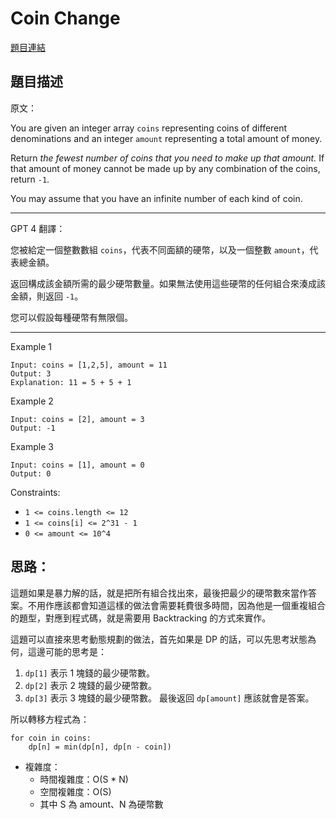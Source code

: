 # Coin Change

[題目連結](https://leetcode.com/problems/coin-change/description/)

## 題目描述
原文：
  
You are given an integer array `coins` representing coins of different denominations and an integer `amount` representing a total amount of money.

Return *the fewest number of coins that you need to make up that amount.* If that amount of money cannot be made up by any combination of the coins, return `-1`.

You may assume that you have an infinite number of each kind of coin.

----

GPT 4 翻譯：

您被給定一個整數數組 `coins`，代表不同面額的硬幣，以及一個整數 `amount`，代表總金額。

返回構成該金額所需的最少硬幣數量。如果無法使用這些硬幣的任何組合來湊成該金額，則返回 `-1`。

您可以假設每種硬幣有無限個。

----

Example 1
```
Input: coins = [1,2,5], amount = 11
Output: 3
Explanation: 11 = 5 + 5 + 1
```

Example 2
```
Input: coins = [2], amount = 3
Output: -1
```

Example 3
```
Input: coins = [1], amount = 0
Output: 0
```

Constraints:
* `1 <= coins.length <= 12`
* `1 <= coins[i] <= 2^31 - 1`
* `0 <= amount <= 10^4`


## 思路：

這題如果是暴力解的話，就是把所有組合找出來，最後把最少的硬幣數來當作答案。不用作應該都會知道這樣的做法會需要耗費很多時間，因為他是一個重複組合的題型，對應到程式碼，就是需要用 Backtracking 的方式來實作。

這題可以直接來思考動態規劃的做法，首先如果是 DP 的話，可以先思考狀態為何，這邊可能的思考是：
1. `dp[1]` 表示 1 塊錢的最少硬幣數。
2. `dp[2]` 表示 2 塊錢的最少硬幣數。
3. `dp[3]` 表示 3 塊錢的最少硬幣數。
最後返回 `dp[amount]` 應該就會是答案。

所以轉移方程式為：
```
for coin in coins:
    dp[n] = min(dp[n], dp[n - coin])
```

* 複雜度：
  * 時間複雜度：O(S * N)
  * 空間複雜度：O(S)
  * 其中 S 為 amount、N 為硬幣數
